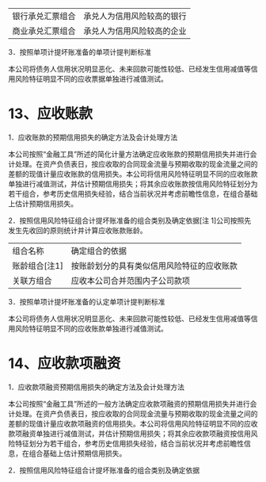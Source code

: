 <html><body><table><tr><td>银行承兑汇票组合</td><td>承兑人为信用风险较高的银行</td></tr><tr><td>商业承兑汇票组合</td><td>承兑人为信用风险较高的企业</td></tr></table></body></html>  

3．按照单项计提坏账准备的单项计提判断标准  

本公司将债务人信用状况明显恶化、未来回款可能性较低、已经发生信用减值等信用风险特征明显不同的应收票据单独进行减值测试。  

# 13、应收账款  

1．应收账款的预期信用损失的确定方法及会计处理方法  

本公司按照“金融工具”所述的简化计量方法确定应收账款的预期信用损失并进行会计处理。在资产负债表日，按应收取的合同现金流量与预期收取的现金流量之间的差额的现值计量应收账款的信用损失。本公司将信用风险特征明显不同的应收账款单独进行减值测试，并估计预期信用损失；将其余应收账款按信用风险特征划分为若干组合，参考历史信用损失经验，结合当前状况并考虑前瞻性信息，在组合基础上估计预期信用损失。  

2．按照信用风险特征组合计提坏账准备的组合类别及确定依据[注 1]公司按照先发生先收回的原则统计并计算应收账款账龄。  

<html><body><table><tr><td>组合名称</td><td>确定组合的依据</td></tr><tr><td>账龄组合[注1]</td><td>按账龄划分的具有类似信用风险特征的应收账款</td></tr><tr><td>关联方组合</td><td>应收本公司合并范围内子公司款项</td></tr></table></body></html>  

3．按照单项计提坏账准备的认定单项计提判断标准  

本公司将债务人信用状况明显恶化、未来回款可能性较低、已经发生信用减值等信用风险特征明显不同的应收账款单独进行减值测试。  

# 14、应收款项融资  

1．应收款项融资预期信用损失的确定方法及会计处理方法  

本公司按照“金融工具”所述的一般方法确定应收款项融资的预期信用损失并进行会计处理。在资产负债表日，按应收取的合同现金流量与预期收取的现金流量之间的差额的现值计量应收款项融资的信用损失。本公司将信用风险特征明显不同的应收款项融资单独进行减值测试，并估计预期信用损失；将其余应收款项融资按信用风险特征划分为若干组合，参考历史信用损失经验，结合当前状况并考虑前瞻性信息，在组合基础上估计预期信用损失。  

2．按照信用风险特征组合计提坏账准备的组合类别及确定依据  